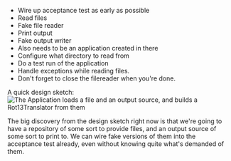 * Wire up acceptance test as early as possible
* Read files
* Fake file reader
* Print output
* Fake output writer
* Also needs to be an application created in there
* Configure what directory to read from
* Do a test run of the application
* Handle exceptions while reading files.
* Don't forget to close the filereader when you're done.

A quick design sketch:
![The Application loads a file and an output source, and builds a Rot13Translator from them](http://www.diagrammr.com/png?key=dG6ESsAeogH)

The big discovery from the design sketch right now is that we're going to have a repository of some
sort to provide files, and an output source of some sort to print to. We can wire fake versions of
them into the acceptance test already, even without knowing quite what's demanded of them.
